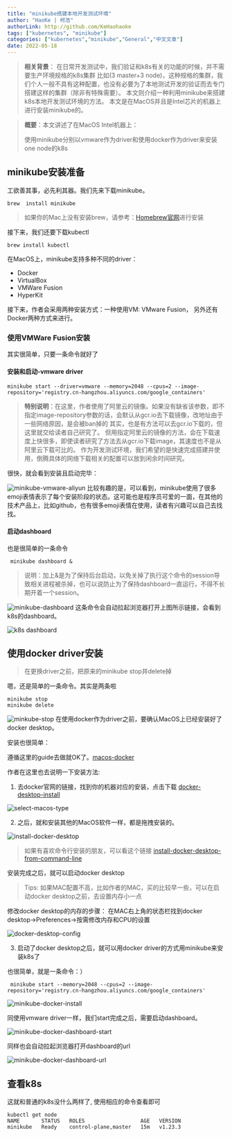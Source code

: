 ```yaml
---
title: "minikube搭建本地开发测试环境"
author: "HaoKe | 柯浩"
authorLink: http://github.com/KeHaohaoke
tags: ["kubernetes", "minikube"]
categories: ["kubernetes","minikube","General","中文文章"]
date: 2022-05-18
---
```

> **相关背景**： 在日常开发测试中，我们验证和k8s有关的功能的时候，并不需要生产环境规格的k8s集群
> 比如(3 master+3 node)，这种规格的集群，我们个人一般不具有这种配置，也没有必要为了本地测试开发的验证而去专门搭建这样的集群（除非有特殊需要）。
> 本文则介绍一种利用minikube来搭建k8s本地开发测试环境的方法。
> 本文是在MacOS并且是Intel芯片的机器上进行安装minikube的。

> **概要**：本文讲述了在MacOS Intel机器上：
> 
> 使用minikube分别以vmware作为driver和使用docker作为driver来安装one node的k8s

## minikube安装准备

工欲善其事，必先利其器。我们先来下载minikube。

``` shell
brew  install minikube
```

> 如果你的Mac上没有安装brew，请参考：[Homebrew官网](https://brew.sh/)进行安装

接下来，我们还要下载kubectl

``` shell
brew install kubectl
```


在MacOS上，minikube支持多种不同的driver：
 -  Docker
 - 	VirtualBox
 - 	VMWare Fusion
 - 	HyperKit

接下来，作者会采用两种安装方式：一种使用VM: VMware Fusion， 另外还有Docker两种方式来进行。

### 使用VMWare Fusion安装

其实很简单，只要一条命令就好了

#### 安装和启动-vmware driver
``` shell
minikube start --driver=vmware --memory=2048 --cpus=2 --image-repository='registry.cn-hangzhou.aliyuncs.com/google_containers'
```

> **特别说明**：在这里，作者使用了阿里云的镜像。如果没有缺省该参数，即不指定image-repository参数的话，会默认从gcr.io去下载镜像，改地址由于一些网络原因，是会被ban掉的
> 其实，也是有方法可以去gcr.io下载的，但这里就交给读者自己研究了。
> 但用指定阿里云的镜像的方法，会在下载速度上快很多，即使读者研究了方法去从gcr.io下载image，其速度也不是从阿里云下载可比的。
> 作为开发测试环境，我们希望的是快速完成搭建并使用，倒腾具体的网络下载相关的配置可以放到闲余时间研究。

很快，就会看到安装且启动完毕：

![minikube-vmware-aliyun](./minikube-vmware-aliyun.png)
比较有趣的是，可以看到，minikube使用了很多emoji表情表示了每个安装阶段的状态。这可能也是程序员可爱的一面，在其他的技术产品上，比如github，也有很多emoji表情在使用，读者有兴趣可以自己去找找。

#### 启动dashboard

也是很简单的一条命令

``` shell
 minikube dashboard &
```

> 说明：加上&是为了保持后台启动，以免关掉了执行这个命令的session导致相关进程被杀掉，也可以说防止为了保持dashboard一直运行，不得不长期开着一个session。

![minikube-dashboard](./minikube-dashboard.png)
这条命令会自动拉起浏览器打开上图所示链接，会看到k8s的dashboard。

![k8s dashboard](./k8s-dashboard.png)

## 使用docker driver安装

> 在更换driver之前，把原来的minikube stop并delete掉

嗯，还是简单的一条命令。其实是两条啦

``` shell
minikube stop
minikube delete
```

![minkube-stop](./minikube-stop.png)
在使用docker作为driver之前，要确认MacOS上已经安装好了docker desktop。

安装也很简单：

遵循这里的guide去做就OK了。[macos-docker](https://docs.docker.com/desktop/mac/install/)

作者在这里也去说明一下安装方法:

1. 去docker官网的链接，找到你的机器对应的安装，点击下载
[docker-desktop-install](https://docs.docker.com/desktop/mac/install/)


![select-macos-type](./select-macos-type.png)

   2. 之后，就和安装其他的MacOS软件一样，都是拖拽安装的。

![install-docker-desktop](./install-docker-desktop.png)

>如果有喜欢命令行安装的朋友，可以看这个链接 [install-docker-desktop-from-command-line](https://docs.docker.com/desktop/mac/install/#install-from-the-command-line)

安装完成之后，就可以启动docker desktop

> Tips: 如果MAC配置不高，比如作者的MAC，买的比较早一些，可以在启动docker desktop之前，去设置内存小一点

修改docker desktop的内存的步骤： 在MAC右上角的状态栏找到docker desktop->Preferences->按需修改内存和CPU的设置

![docker-desktop-config](./docker-desktop-config.png)


3. 启动了docker desktop之后，就可以用docker driver的方式用minikube来安装k8s了 

也很简单，就是一条命令：）

``` shell
 minikube start --memory=2048 --cpus=2 --image-repository='registry.cn-hangzhou.aliyuncs.com/google_containers'
```

![minikube-docker-install](./minikube-docker-install.png)

同使用vmware driver一样，我们start完成之后，需要启动dashboard。

![minikube-docker-dashboard-start](./minikube-docker-dashboard-start.png)


同样也会自动拉起浏览器打开dashboard的url

![minikube-docker-dashboard-url](./minikube-docker-dashboard-url.png)
## 查看k8s

这就和普通的k8s没什么两样了, 使用相应的命令查看即可

``` shell
kubectl get node                                                                                          
NAME       STATUS   ROLES                  AGE   VERSION
minikube   Ready    control-plane,master   15m   v1.23.3
```
